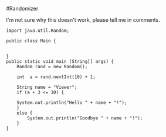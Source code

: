 #Randomizer
   
   I'm not sure why this doesn't work, please tell me in comments.
   
    import java.util.Random; 

    public class Main {
        
    
    }
    public static void main (String[] args) {
        Random rand = new Random();

        int  a = rand.nextInt(10) + 1;
        
        String name = "Viewer";
        if (a + 3 <= 10) {
        
        System.out.println("Hello " + name + "!");
        }
        else {
            System.out.println("Goodbye " + name + "!");
        }
    }


